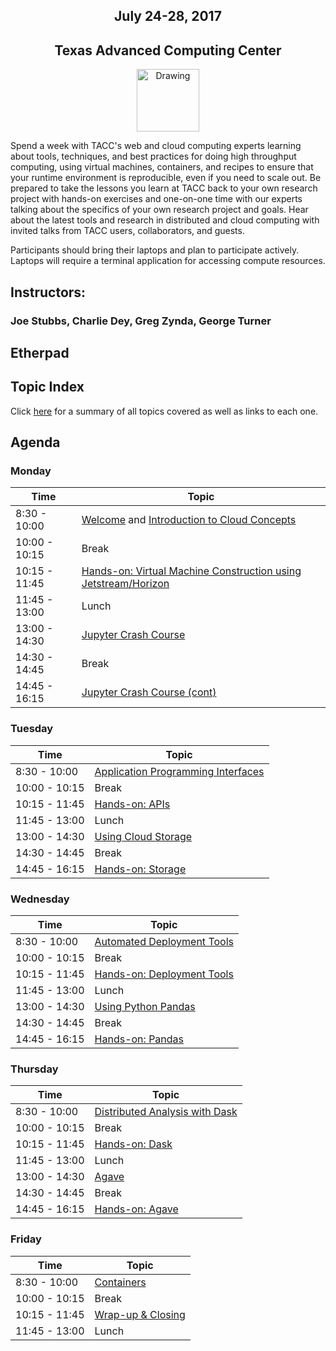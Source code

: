 <center>
<h2>July 24-28, 2017</h2>
<h2>Texas Advanced Computing Center</h2></center>
<center><img src="https://www.tacc.utexas.edu/documents/1084364/1275944/tacc.png" alt="Drawing" style="height:100px;"/></center>

Spend a week with TACC's web and cloud computing experts learning about tools, techniques, and best practices for doing high throughput computing, using virtual machines, containers, and recipes to ensure that your runtime environment is reproducible, even if you need to scale out. Be prepared to take the lessons you learn at TACC back to your own research project with hands-on exercises and one-on-one time with our experts talking about the specifics of your own research project and goals. Hear about the latest tools and research in distributed and cloud computing with invited talks from TACC users, collaborators, and guests.

Participants should bring their laptops and plan to participate actively. Laptops will require a terminal application for accessing compute resources.

## Instructors: 
### Joe Stubbs, Charlie Dey, Greg Zynda, George Turner

## Etherpad


## Topic Index

Click [here](docs/topics.md) for a summary of all topics covered as well as links to each one.

## Agenda

### Monday

| Time | Topic |
|--------|--------------------------------------------------|
|  8:30 - 10:00 | [Welcome](docs/day1/welcome.md) and [Introduction to Cloud Concepts](docs/day1/cloud_concepts.md) |
| 10:00 - 10:15 | Break |
| 10:15 - 11:45 | [Hands-on: Virtual Machine Construction using Jetstream/Horizon](labs/day1/virtual_machines.md) |
| 11:45 - 13:00 | Lunch |
| 13:00 - 14:30 | [Jupyter Crash Course](docs/day1/jupyter.md) |
| 14:30 - 14:45 | Break |
| 14:45 - 16:15 | [Jupyter Crash Course (cont)](docs/day1/jupyter.md) |

### Tuesday

| Time | Topic |
|--------|--------------------------------------------------|
|  8:30 - 10:00 | [Application Programming Interfaces](docs/day2/apis.md) |
| 10:00 - 10:15 | Break |
| 10:15 - 11:45 | [Hands-on: APIs](labs/day2/apis.md) |
| 11:45 - 13:00 | Lunch |
| 13:00 - 14:30 | [Using Cloud Storage](docs/day2/storage.md) |
| 14:30 - 14:45 | Break |
| 14:45 - 16:15 | [Hands-on: Storage](labs/day2/storage.md) |

### Wednesday

| Time | Topic |
|--------|--------------------------------------------------|
|  8:30 - 10:00 | [Automated Deployment Tools](docs/day3/deployment_tools.md) |
| 10:00 - 10:15 | Break |
| 10:15 - 11:45 | [Hands-on: Deployment Tools](labs/day3/deployment_tools.md) |
| 11:45 - 13:00 | Lunch |
| 13:00 - 14:30 | [Using Python Pandas](docs/day3/pandas.md) |
| 14:30 - 14:45 | Break |
| 14:45 - 16:15 | [Hands-on: Pandas](labs/day3/pandas.md) |

### Thursday

| Time | Topic |
|--------|--------------------------------------------------|
|  8:30 - 10:00 | [Distributed Analysis with Dask](docs/day4/dask.md) |
| 10:00 - 10:15 | Break |
| 10:15 - 11:45 | [Hands-on: Dask](labs/day4/dask.md) |
| 11:45 - 13:00 | Lunch |
| 13:00 - 14:30 | [Agave](docs/day4/agave.md) |
| 14:30 - 14:45 | Break |
| 14:45 - 16:15 | [Hands-on: Agave](labs/day4/agave.md) |

### Friday

| Time | Topic |
|--------|--------------------------------------------------|
|  8:30 - 10:00 | [Containers](docs/day5/containers.md) |
| 10:00 - 10:15 | Break |
| 10:15 - 11:45 | [Wrap-up & Closing](docs/day5/wrap-up.md) |
| 11:45 - 13:00 | Lunch |




